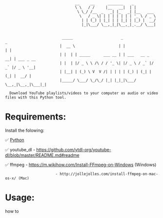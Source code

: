 ```
                                __     __      _______    _          
                                \ \   / /     |__   __|  | |         
                                 \ \_/ /__  _   _| |_   _| |__   ___ 
                                  \   / _ \| | | | | | | | '_ \ / _ \
                                   | | (_) | |_| | | |_| | |_) |  __/
                                   |_|\___/ \__,_|_|\__,_|_.__/ \___|


                          _____                      _                 _           
                         |  __ \                    | |               | |          
                         | |  | | _____      ___ __ | | ___   __ _  __| | ___ _ __ 
                         | |  | |/ _ \ \ /\ / / '_ \| |/ _ \ / _` |/ _` |/ _ \ '__|
                         | |__| | (_) \ V  V /| | | | | (_) | (_| | (_| |  __/ |   
                         |_____/ \___/ \_/\_/ |_| |_|_|\___/ \__,_|\__,_|\___|_|   

```
      Download YouTube playlists/videos to your computer as audio or video files with this Python tool.

# Requirements:

Install the folowing:

 :white_check_mark: [Python](https://realpython.com/installing-python/)
 
 :white_check_mark: youtube_dl - https://github.com/ytdl-org/youtube-dl/blob/master/README.md#readme
 
 :white_check_mark: ffmpeg - https://m.wikihow.com/Install-FFmpeg-on-Windows (Windows)
 
                           - http://jollejolles.com/install-ffmpeg-on-mac-os-x/ (Mac)
       
# Usage:
how to
